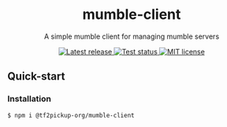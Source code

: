 <h1 align="center">mumble-client</h1>

<p align="center">A simple mumble client for managing mumble servers</p>

<p align="center">
  <a href="https://www.npmjs.com/package/@tf2pickup-org/mumble-client">
    <img src="https://img.shields.io/npm/v/@tf2pickup-org/mumble-client" alt="Latest release">
  </a>
  <a href="https://github.com/tf2pickup-org/mumble-client/actions?query=workflow%3Atest">
    <img src="https://github.com/tf2pickup-org/mumble-client/actions/workflows/test.yml/badge.svg" alt="Test status">
  </a>
  <a href="https://opensource.org/licenses/MIT">
    <img src="https://img.shields.io/badge/License-MIT-yellow.svg" alt="MIT license">
  </a>
</p>

## Quick-start

### Installation

```bash
$ npm i @tf2pickup-org/mumble-client
```
